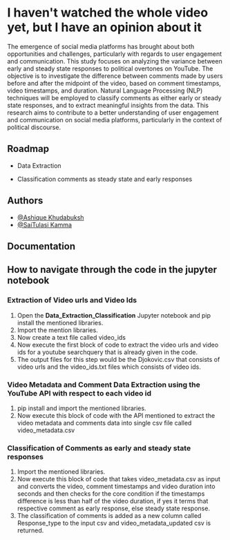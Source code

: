 
# I haven't watched the whole video yet, but I have an opinion about it
The emergence of social media platforms has brought about both opportunities and challenges, particularly with regards to user engagement and communication. This study focuses on analyzing the variance between early and steady state responses to political overtones on YouTube. The objective is to investigate the difference between comments made by users before and after the midpoint of the video, based on comment timestamps, video timestamps, and duration. Natural Language Processing (NLP) techniques will be employed to classify comments as either early or steady state responses, and to extract meaningful insights from the data. This research aims to contribute to a better understanding of user engagement and communication on social media platforms, particularly in the context of political discourse.
## Roadmap

- Data Extraction 

- Classification comments as steady state and early responses


## Authors

- [@Ashique Khudabuksh](https://www.github.com/octokatherine)
- [@SaiTulasi Kamma](https://www.github.com/octokatherine)


















## Documentation

[](https://linktodocumentation)

## How to navigate through the code in the jupyter notebook 
### Extraction of Video urls and Video Ids 
1. Open the **Data_Extraction_Classification** Jupyter notebook and pip install the mentioned libraries.
2. Import the mention libraries.
3. Now create a text file called video_ids 
4. Now execute the first block of code to extract the video urls and video ids for a youtube searchquery that is already given in the code.
5. The output files for this step would be the Djokovic.csv that consists of video urls and the video_ids.txt files which consists of video ids.
### Video Metadata and Comment Data Extraction using the YouTube API with respect to each video id 
1. pip install and import the mentioned libraries.
2. Now execute this block of code with the API mentioned to extract the video metadata and comments data into single csv file called video_metadata.csv
### Classification of Comments as early and steady state responses
1. Import the mentioned libraries.
2. Now execute this block of code that takes video_metadata.csv as input and converts the video, comment timestamps and video duration into seconds and then checks for the core condition if the timestamps difference is less than half of the video duration, if yes it terms that respective comment as early response, else steady state response.
3. The classification of comments is added as a new column called Response_type to the input csv and video_metadata_updated csv is returned.
